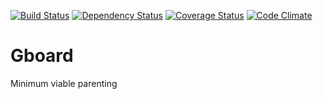 [![Build Status](http://img.shields.io/travis/pezholio/gboard.svg?style=flat-square)](https://travis-ci.org/pezholio/gboard)
[![Dependency Status](http://img.shields.io/gemnasium/pezholio/gboard.svg?style=flat-square)](https://gemnasium.com/pezholio/gboard)
[![Coverage Status](http://img.shields.io/coveralls/pezholio/gboard.svg?style=flat-square)](https://coveralls.io/r/pezholio/gboard)
[![Code Climate](http://img.shields.io/codeclimate/github/pezholio/gboard.svg?style=flat-square)](https://codeclimate.com/github/pezholio/gboard)

# Gboard

Minimum viable parenting
